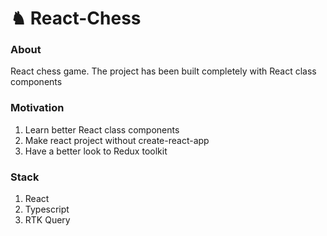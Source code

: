 # ♞ React-Chess

### About
React chess game. The project has been built completely with React class components

### Motivation
1. Learn better React class components
2. Make react project without create-react-app
3. Have a better look to Redux toolkit

### Stack
1. React 
2. Typescript
3. RTK Query

